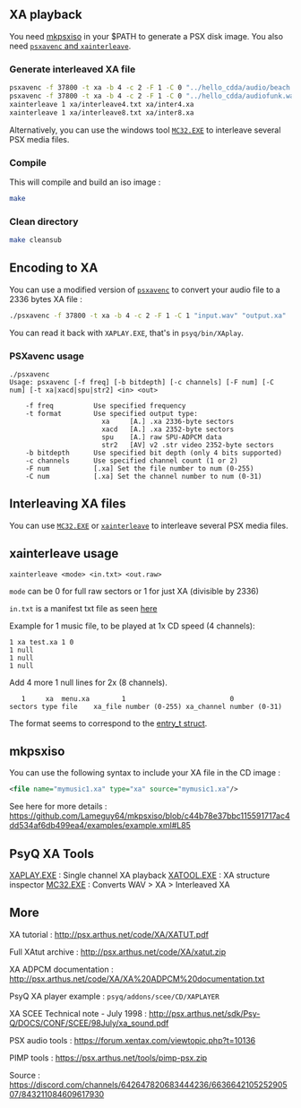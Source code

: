 ##  XA playback

You need [mkpsxiso](https://github.com/Lameguy64/mkpsxiso) in your $PATH to generate a PSX disk image.
You also need [`psxavenc` and `xainterleave`](https://github.com/ABelliqueux/candyk-psx/tree/master/toolsrc/).

### Generate interleaved XA file

```bash
psxavenc -f 37800 -t xa -b 4 -c 2 -F 1 -C 0 "../hello_cdda/audio/beach.wav" "xa/beach.xa"
psxavenc -f 37800 -t xa -b 4 -c 2 -F 1 -C 0 "../hello_cdda/audiofunk.wav" "xa/funk.xa"
xainterleave 1 xa/interleave4.txt xa/inter4.xa
xainterleave 1 xa/interleave8.txt xa/inter8.xa
```

Alternatively, you can use the windows tool [`MC32.EXE`](https://psx.arthus.net/tools/pimp-psx.zip) to interleave several PSX media files.

### Compile

This will compile and build an iso image :

```bash
make
```

### Clean directory

```bash
make cleansub
```

## Encoding to XA 

You can use a modified version of [`psxavenc`](https://github.com/ABelliqueux/candyk-psx/tree/master/toolsrc/psxavenc) to convert your audio file to a 2336 bytes XA file :

```bash
./psxavenc -f 37800 -t xa -b 4 -c 2 -F 1 -C 1 "input.wav" "output.xa"
```

You can read it back with `XAPLAY.EXE`, that's in `psyq/bin/XAplay`.

### PSXavenc usage

```
./psxavenc 
Usage: psxavenc [-f freq] [-b bitdepth] [-c channels] [-F num] [-C num] [-t xa|xacd|spu|str2] <in> <out>

    -f freq          Use specified frequency
    -t format        Use specified output type:
                       xa     [A.] .xa 2336-byte sectors
                       xacd   [A.] .xa 2352-byte sectors
                       spu    [A.] raw SPU-ADPCM data
                       str2   [AV] v2 .str video 2352-byte sectors
    -b bitdepth      Use specified bit depth (only 4 bits supported)
    -c channels      Use specified channel count (1 or 2)
    -F num           [.xa] Set the file number to num (0-255)
    -C num           [.xa] Set the channel number to num (0-31)
```

## Interleaving XA files

You can use [`MC32.EXE`](https://psx.arthus.net/tools/pimp-psx.zip) or [`xainterleave`](https://github.com/ABelliqueux/candyk-psx/tree/master/toolsrc/xainterleave) to interleave several PSX media files.

## xainterleave usage

`xainterleave <mode> <in.txt> <out.raw>`

`mode` can be 0 for full raw sectors or 1 for just XA (divisible by 2336)

`in.txt` is a manifest txt file as seen [here](https://github.com/ChenThread/fromage/blob/master/res/music.txt)

Example for 1 music file, to be played at 1x CD speed (4 channels):

```
1 xa test.xa 1 0
1 null
1 null
1 null
```

Add 4 more 1 null lines for 2x (8 channels).

```
   1     xa  menu.xa        1                          0  
sectors type file    xa_file number (0-255) xa_channel number (0-31)
```

The format seems to correspond to the [entry_t struct](https://github.com/ABelliqueux/candyk-psx/blob/db71929903cc09398f5efc23973f9e136d123bbb/toolsrc/xainterleave/xainterleave.c#L35).

## mkpsxiso

You can use the following syntax to include your XA file in the CD image :

```xml
<file name="mymusic1.xa" type="xa" source="mymusic1.xa"/>
```

See here for more details : https://github.com/Lameguy64/mkpsxiso/blob/c44b78e37bbc115591717ac4dd534af6db499ea4/examples/example.xml#L85

## PsyQ XA Tools

[XAPLAY.EXE](https://docs.google.com/uc?export=download&confirm=G9cM&id=0B_GAaDjR83rLZGVaZ2pvV2tjSVE) : Single channel XA playback
[XATOOL.EXE](http://psx.arthus.net/code/XA/xatut.zip) : XA structure inspector
[MC32.EXE](https://psx.arthus.net/tools/pimp-psx.zip)   : Converts WAV > XA > Interleaved XA

## More

XA tutorial : http://psx.arthus.net/code/XA/XATUT.pdf  

Full XAtut archive : http://psx.arthus.net/code/XA/xatut.zip  

XA ADPCM documentation : http://psx.arthus.net/code/XA/XA%20ADPCM%20documentation.txt  

PsyQ XA player example : `psyq/addons/scee/CD/XAPLAYER`

XA SCEE Technical note - July 1998 : http://psx.arthus.net/sdk/Psy-Q/DOCS/CONF/SCEE/98July/xa_sound.pdf

PSX audio tools : https://forum.xentax.com/viewtopic.php?t=10136

PIMP tools : https://psx.arthus.net/tools/pimp-psx.zip

Source : https://discord.com/channels/642647820683444236/663664210525290507/843211084609617930

